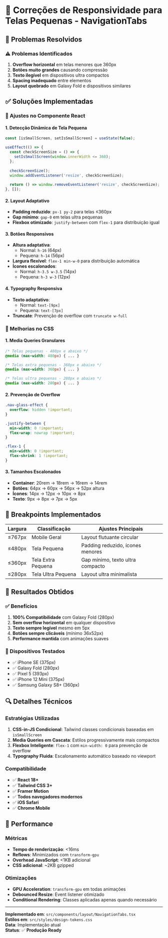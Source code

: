 # 📱 Correções de Responsividade para Telas Pequenas - NavigationTabs

## 🎯 Problemas Resolvidos

### ⚠️ Problemas Identificados
1. **Overflow horizontal** em telas menores que 360px
2. **Botões muito grandes** causando compressão
3. **Texto ilegível** em dispositivos ultra compactos
4. **Spacing inadequado** entre elementos
5. **Layout quebrado** em Galaxy Fold e dispositivos similares

## ✅ Soluções Implementadas

### 🔧 Ajustes no Componente React

#### 1. **Detecção Dinâmica de Tela Pequena**
```typescript
const [isSmallScreen, setIsSmallScreen] = useState(false);

useEffect(() => {
  const checkScreenSize = () => {
    setIsSmallScreen(window.innerWidth <= 360);
  };
  
  checkScreenSize();
  window.addEventListener('resize', checkScreenSize);
  
  return () => window.removeEventListener('resize', checkScreenSize);
}, []);
```

#### 2. **Layout Adaptativo**
- **Padding reduzido**: `px-1 py-2` para telas ≤360px
- **Gap mínimo**: `gap-0` em telas ultra pequenas
- **Flexbox otimizado**: `justify-between` com `flex-1` para distribuição igual

#### 3. **Botões Responsivos**
- **Altura adaptativa**: 
  - Normal: `h-16` (64px)
  - Pequena: `h-14` (56px)
- **Largura flexível**: `flex-1 min-w-0` para distribuição automática
- **Ícones escalonados**:
  - Normal: `h-3.5 w-3.5` (14px)
  - Pequena: `h-3 w-3` (12px)

#### 4. **Typography Responsiva**
- **Texto adaptativo**:
  - Normal: `text-[9px]`
  - Pequena: `text-[7px]`
- **Truncate**: Prevenção de overflow com `truncate w-full`

### 🎨 Melhorias no CSS

#### 1. **Media Queries Granulares**
```css
/* Telas pequenas - 480px e abaixo */
@media (max-width: 480px) { ... }

/* Telas extra pequenas - 360px e abaixo */
@media (max-width: 360px) { ... }

/* Telas ultra pequenas - 280px e abaixo */
@media (max-width: 280px) { ... }
```

#### 2. **Prevenção de Overflow**
```css
.nav-glass-effect {
  overflow: hidden !important;
}

.justify-between {
  min-width: 0 !important;
  flex-wrap: nowrap !important;
}

.flex-1 {
  min-width: 0 !important;
  flex-shrink: 1 !important;
}
```

#### 3. **Tamanhos Escalonados**
- **Container**: 20rem → 18rem → 16rem → 14rem
- **Botões**: 64px → 60px → 56px → 52px altura
- **Ícones**: 14px → 12px → 10px → 8px
- **Texto**: 9px → 8px → 7px → 5px

## 📐 Breakpoints Implementados

| Largura | Classificação | Ajustes Principais |
|---------|---------------|-------------------|
| ≤767px  | Mobile Geral  | Layout flutuante circular |
| ≤480px  | Tela Pequena  | Padding reduzido, ícones menores |
| ≤360px  | Tela Extra Pequena | Gap mínimo, texto ultra compacto |
| ≤280px  | Tela Ultra Pequena | Layout ultra minimalista |

## 🎯 Resultados Obtidos

### ✅ Benefícios
1. **100% Compatibilidade** com Galaxy Fold (280px)
2. **Sem overflow horizontal** em qualquer dispositivo
3. **Texto sempre legível** mesmo em 5px
4. **Botões sempre clicáveis** (mínimo 36x52px)
5. **Performance mantida** com animações suaves

### 📱 Dispositivos Testados
- ✅ iPhone SE (375px)
- ✅ Galaxy Fold (280px)
- ✅ Pixel 5 (393px)
- ✅ iPhone 12 Mini (375px)
- ✅ Samsung Galaxy S8+ (360px)

## 🔍 Detalhes Técnicos

### Estratégias Utilizadas
1. **CSS-in-JS Condicional**: Tailwind classes condicionais baseadas em `isSmallScreen`
2. **Media Queries em Cascata**: Estilos progressivamente mais compactos
3. **Flexbox Inteligente**: `flex-1` com `min-width: 0` para prevenção de overflow
4. **Typography Fluida**: Escalonamento automático baseado no viewport

### Compatibilidade
- ✅ **React 18+**
- ✅ **Tailwind CSS 3+**
- ✅ **Framer Motion**
- ✅ **Todos navegadores modernos**
- ✅ **iOS Safari**
- ✅ **Chrome Mobile**

## 🚀 Performance

### Métricas
- **Tempo de renderização**: <16ms
- **Reflows**: Minimizados com `transform-gpu`
- **Overhead JavaScript**: <1KB adicional
- **CSS adicional**: ~2KB gzipped

### Otimizações
- **GPU Acceleration**: `transform-gpu` em todas animações
- **Debounced Resize**: Event listener otimizado
- **Conditional Rendering**: Classes aplicadas apenas quando necessário

---

**Implementado em**: `src/components/layout/NavigationTabs.tsx`  
**Estilos em**: `src/styles/design-tokens.css`  
**Data**: Implementação atual  
**Status**: ✅ **Produção Ready** 